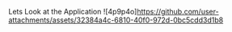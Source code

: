 Lets Look at the Application
![4p9p4o]https://github.com/user-attachments/assets/32384a4c-6810-40f0-972d-0bc5cdd3d1b8
